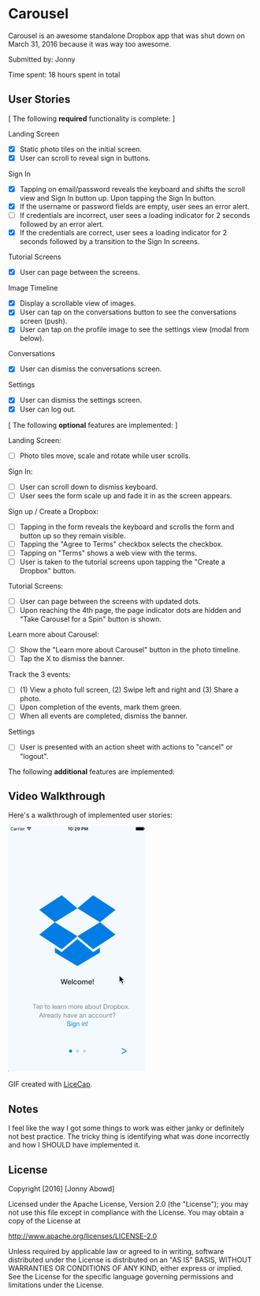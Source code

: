# Carousel

Carousel is an awesome standalone Dropbox app that was shut down on March 31, 2016 because it was way too awesome.

Submitted by: Jonny

Time spent: 18 hours spent in total

## User Stories

[ The following **required** functionality is complete: ]

Landing Screen
* [X] Static photo tiles on the initial screen.
* [X] User can scroll to reveal sign in buttons.

Sign In
* [X] Tapping on email/password reveals the keyboard and shifts the scroll view and Sign In button up.
    Upon tapping the Sign In button.
* [X] If the username or password fields are empty, user sees an error alert.
* [ ] If credentials are incorrect, user sees a loading indicator for 2 seconds followed by an error alert.
* [X] If the credentials are correct, user sees a loading indicator for 2 seconds followed by a transition to the Sign In screens.

Tutorial Screens
* [X] User can page between the screens.

Image Timeline
* [X] Display a scrollable view of images.
* [X] User can tap on the conversations button to see the conversations screen (push).
* [X] User can tap on the profile image to see the settings view (modal from below).

Conversations
* [X] User can dismiss the conversations screen.

Settings
* [X] User can dismiss the settings screen.
* [X] User can log out.

[ The following **optional** features are implemented: ]

Landing Screen:
* [ ] Photo tiles move, scale and rotate while user scrolls.

Sign In:
* [ ] User can scroll down to dismiss keyboard.
* [ ] User sees the form scale up and fade it in as the screen appears.

Sign up / Create a Dropbox:
* [ ] Tapping in the form reveals the keyboard and scrolls the form and button up so they remain visible.
* [ ] Tapping the "Agree to Terms" checkbox selects the checkbox.
* [ ] Tapping on "Terms" shows a web view with the terms.
* [ ] User is taken to the tutorial screens upon tapping the "Create a Dropbox" button.

Tutorial Screens:
* [ ] User can page between the screens with updated dots.
* [ ] Upon reaching the 4th page, the page indicator dots are hidden and "Take Carousel for a Spin" button is shown.

Learn more about Carousel:
* [ ] Show the "Learn more about Carousel" button in the photo timeline.
* [ ] Tap the X to dismiss the banner.

Track the 3 events:
* [ ] (1) View a photo full screen, (2) Swipe left and right and (3) Share a photo.
* [ ] Upon completion of the events, mark them green.
* [ ] When all events are completed, dismiss the banner.

Settings
* [ ] User is presented with an action sheet with actions to "cancel" or "logout".


The following **additional** features are implemented:


## Video Walkthrough 

Here's a walkthrough of implemented user stories:

<a href="https://github.com/JonnyA3/Pickupcircle/blob/master/Pickupcircle%20demo.gif" target="_blank"><img src='https://github.com/JonnyA3/Pickupcircle/blob/master/Pickupcircle%20demo.gif' title='Video Walkthrough' width='' alt='Video Walkthrough' /></a>

GIF created with [LiceCap](http://www.cockos.com/licecap/).

## Notes

I feel like the way I got some things to work was either janky or definitely not best practice. The tricky thing is identifying what was done incorrectly and how I SHOULD have implemented it.

## License

Copyright [2016] [Jonny Abowd]

Licensed under the Apache License, Version 2.0 (the "License");
you may not use this file except in compliance with the License.
You may obtain a copy of the License at

http://www.apache.org/licenses/LICENSE-2.0

Unless required by applicable law or agreed to in writing, software
distributed under the License is distributed on an "AS IS" BASIS,
WITHOUT WARRANTIES OR CONDITIONS OF ANY KIND, either express or implied.
See the License for the specific language governing permissions and
limitations under the License.
